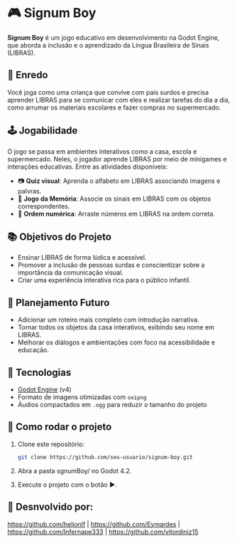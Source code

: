 # 🎮 Signum Boy

**Signum Boy** é um jogo educativo em desenvolvimento na Godot Engine, que aborda a inclusão e o aprendizado da Língua Brasileira de Sinais (LIBRAS).

## 🧒 Enredo

Você joga como uma criança que convive com pais surdos e precisa aprender LIBRAS para se comunicar com eles e realizar tarefas do dia a dia, como arrumar os materiais escolares e fazer compras no supermercado.

## 🕹️ Jogabilidade

O jogo se passa em ambientes interativos como a casa, escola e supermercado. Neles, o jogador aprende LIBRAS por meio de minigames e interações educativas. Entre as atividades disponíveis:

- 📷 **Quiz visual**: Aprenda o alfabeto em LIBRAS associando imagens e palvras.
- 🧠 **Jogo da Memória**: Associe os sinais em LIBRAS com os objetos correspondentes.
- 🔢 **Ordem numérica**: Arraste números em LIBRAS na ordem correta.

## 📚 Objetivos do Projeto

- Ensinar LIBRAS de forma lúdica e acessível.
- Promover a inclusão de pessoas surdas e conscientizar sobre a importância da comunicação visual.
- Criar uma experiência interativa rica para o público infantil.

## 🔄 Planejamento Futuro

- Adicionar um roteiro mais completo com introdução narrativa.
- Tornar todos os objetos da casa interativos, exibindo seu nome em LIBRAS.
- Melhorar os diálogos e ambientações com foco na acessibilidade e educação.

## 🚀 Tecnologias

- [Godot Engine](https://godotengine.org/) (v4)
- Formato de imagens otimizadas com `oxipng`
- Áudios compactados em `.ogg` para reduzir o tamanho do projeto

## 📁 Como rodar o projeto

1. Clone este repositório:
   ```bash
   git clone https://github.com/seu-usuario/signum-boy.git

2. Abra a pasta sgnumBoy/ no Godot 4.2.

3. Execute o projeto com o botão ▶️.

## 📁 Desnvolvido por:

https://github.com/helionlf | https://github.com/Eymardes | https://github.com/Infernape333 | https://github.com/vitordiniz15
